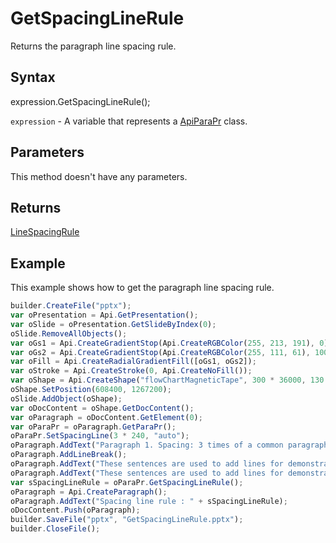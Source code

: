 # GetSpacingLineRule

Returns the paragraph line spacing rule.

## Syntax

expression.GetSpacingLineRule();

`expression` - A variable that represents a [ApiParaPr](../ApiParaPr.md) class.

## Parameters

This method doesn't have any parameters.

## Returns

[LineSpacingRule](../../../Enumerations/LineSpacingRule.md)

## Example

This example shows how to get the paragraph line spacing rule.

```javascript
builder.CreateFile("pptx");
var oPresentation = Api.GetPresentation();
var oSlide = oPresentation.GetSlideByIndex(0);
oSlide.RemoveAllObjects();
var oGs1 = Api.CreateGradientStop(Api.CreateRGBColor(255, 213, 191), 0);
var oGs2 = Api.CreateGradientStop(Api.CreateRGBColor(255, 111, 61), 100000);
var oFill = Api.CreateRadialGradientFill([oGs1, oGs2]);
var oStroke = Api.CreateStroke(0, Api.CreateNoFill());
var oShape = Api.CreateShape("flowChartMagneticTape", 300 * 36000, 130 * 36000, oFill, oStroke);
oShape.SetPosition(608400, 1267200);
oSlide.AddObject(oShape);
var oDocContent = oShape.GetDocContent();
var oParagraph = oDocContent.GetElement(0);
var oParaPr = oParagraph.GetParaPr();
oParaPr.SetSpacingLine(3 * 240, "auto");
oParagraph.AddText("Paragraph 1. Spacing: 3 times of a common paragraph line spacing.");
oParagraph.AddLineBreak();
oParagraph.AddText("These sentences are used to add lines for demonstrative purposes. ");
oParagraph.AddText("These sentences are used to add lines for demonstrative purposes. ");
var sSpacingLineRule = oParaPr.GetSpacingLineRule();
oParagraph = Api.CreateParagraph();
oParagraph.AddText("Spacing line rule : " + sSpacingLineRule);
oDocContent.Push(oParagraph);
builder.SaveFile("pptx", "GetSpacingLineRule.pptx");
builder.CloseFile();
```